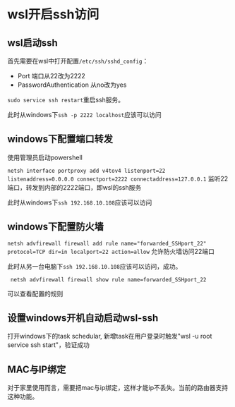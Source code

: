 # wsl开启ssh访问

## wsl启动ssh

首先需要在wsl中打开配置`/etc/ssh/sshd_config`：

- Port 端口从22改为2222
- PasswordAuthentication 从no改为yes

`sudo service ssh restart`重启ssh服务。

此时从windows下`ssh -p 2222 localhost`应该可以访问

## windows下配置端口转发

使用管理员启动powershell

`netsh interface portproxy add v4tov4 listenport=22 listenaddress=0.0.0.0 connectport=2222 connectaddress=127.0.0.1`
监听22端口，转发到内部的2222端口，即wsl的ssh服务

此时从windows下`ssh 192.168.10.108`应该可以访问

## windows下配置防火墙

`netsh advfirewall firewall add rule name="forwarded_SSHport_22" protocol=TCP dir=in localport=22 action=allow`
允许防火墙访问22端口

此时从另一台电脑下`ssh 192.168.10.108`应该可以访问，成功。

` netsh advfirewall firewall show rule name=forwarded_SSHport_22`

可以查看配置的规则

## 设置windows开机自动启动wsl-ssh

打开windows下的task schedular, 新增task在用户登录时触发"wsl -u root service ssh start"，验证成功

## MAC与IP绑定

对于家里使用而言，需要把mac与ip绑定，这样才能ip不丢失。当前的路由器支持这种功能。
